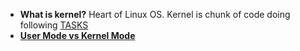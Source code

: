 - **What is kernel?** Heart of Linux OS. Kernel is chunk of code doing following [TASKS](Tasks_of_Kernel.md)
- **[User Mode vs Kernel Mode](UserMode_vs_KernelMode)**

